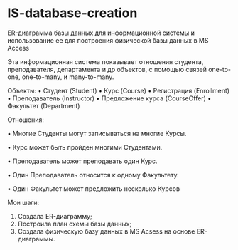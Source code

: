 # IS-database-creation
ER-диаграмма базы данных для информационной системы и использование ее для построения физической базы данных в MS Access

Эта информационная система показывает отношения студента, преподавателя, департамента и др объектов, с помощью связей one-to-one, one-to-many, и many-to-many.

Объекты:
•	Студент (Student)
•	Курс (Course)
• Регистрация (Enrollment)
• Преподаватель (Instructor)
• Предложение курса (CourseOffer)
•	Факультет (Department)



Отношения:

• Многие Студенты могут записываться на многие Курсы.

• Курс может быть пройден многими Студентами.

• Преподаватель может преподавать один Курс.

• Один Преподаватель относится к одному Факультету.

• Один Факультет может предложить несколько Курсов



Мои шаги:
1) Создала ER-диаграмму;
2) Построила план схемы базы данных;
3) Создала физическую базу данных в MS Acsess на основе ER-диаграммы.

